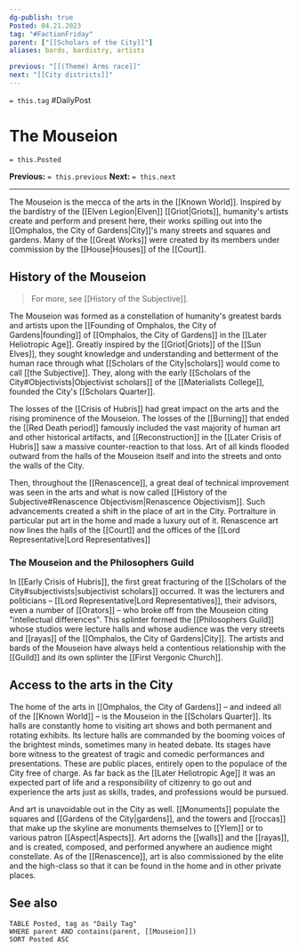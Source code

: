 ```yaml
---
dg-publish: true
Posted: 04.21.2023
tag: "#FactionFriday"
parent: ["[[Scholars of the City]]"]
aliases: bards, bardistry, artists

previous: "[[(Theme) Arms race]]"
next: "[[City districts]]"
---
```

`= this.tag` #DailyPost 
# The Mouseion
`= this.Posted`

**Previous:** `= this.previous`
**Next:** `= this.next`

---

The Mouseion is the mecca of the arts in the [[Known World]]. Inspired by the bardistry of the [[Elven Legion|Elven]] [[Griot|Griots]], humanity's artists create and perform and present here, their works spilling out into the [[Omphalos, the City of Gardens|City]]'s many streets and squares and gardens. Many of the [[Great Works]] were created by its members under commission by the [[House|Houses]] of the [[Court]].

## History of the Mouseion

> For more, see [[History of the Subjective]].

The Mouseion was formed as a constellation of humanity's greatest bards and artists  upon the [[Founding of Omphalos, the City of Gardens|founding]] of [[Omphalos, the City of Gardens]] in the [[Later Heliotropic Age]]. Greatly inspired by the [[Griot|Griots]] of the [[Sun Elves]], they sought knowledge and understanding and betterment of the human race through what [[Scholars of the City|scholars]] would come to call [[the Subjective]]. They, along with the early [[Scholars of the City#Objectivists|Objectivist scholars]] of the [[Materialists College]], founded the City's [[Scholars Quarter]].

The losses of the [[Crisis of Hubris]] had great impact on the arts and the rising prominence of the Mouseion. The losses of the [[Burning]] that ended the [[Red Death period]] famously included the vast majority of human art and other historical artifacts, and [[Reconstruction]] in the [[Later Crisis of Hubris]] saw a massive counter-reaction to that loss. Art of all kinds flooded outward from the halls of the Mouseion itself and into the streets and onto the walls of the City.

Then, throughout the [[Renascence]], a great deal of technical improvement was seen in the arts and what is now called [[History of the Subjective#Renascence Objectivism|Renascence Objectivism]]. Such advancements created a shift in the place of art in the City. Portraiture in particular put art in the home and made a luxury out of it. Renascence art now lines the halls of the [[Court]] and the offices of the [[Lord Representative|Lord Representatives]]

### The Mouseion and the Philosophers Guild

In [[Early Crisis of Hubris]], the first great fracturing of the [[Scholars of the City#subjectivists|subjectivist scholars]] occurred. It was the lecturers and politicians – [[Lord Representative|Lord Representatives]], their advisors, even a number of [[Orators]] – who broke off from the Mouseion citing "intellectual differences". This splinter formed the [[Philosophers Guild]] whose studios were lecture halls and whose audience was the very streets and [[rayas]] of the [[Omphalos, the City of Gardens|City]]. The artists and bards of the Mouseion have always held a contentious relationship with the [[Guild]] and its own splinter the [[First Vergonic Church]].

## Access to the arts in the City

The home of the arts in [[Omphalos, the City of Gardens]] – and indeed all of the [[Known World]] – is the Mouseion in the [[Scholars Quarter]]. Its halls are constantly home to visiting art shows and both permanent and rotating exhibits. Its lecture halls are commanded by the booming voices of the brightest minds, sometimes many in heated debate. Its stages have bore witness to the greatest of tragic and comedic performances and presentations. These are public places, entirely open to the populace of the City free of charge. As far back as the [[Later Heliotropic Age]] it was an expected part of life and a responsibility of citizenry to go out and experience the arts just as skills, trades, and professions would be pursued.

And art is unavoidable out in the City as well. [[Monuments]] populate the squares and [[Gardens of the City|gardens]], and the towers and [[roccas]] that make up the skyline are monuments themselves to [[Ylem]] or to various patron [[Aspect|Aspects]]. Art adorns the [[walls]] and the [[rayas]], and is created, composed, and performed anywhere an audience might constellate. As of the [[Renascence]], art is also commissioned by the elite and the high-class so that it can be found in the home and in other private places.

## See also
```dataview
TABLE Posted, tag as "Daily Tag"
WHERE parent AND contains(parent, [[Mouseion]])
SORT Posted ASC
```